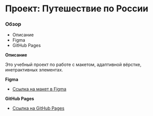# Проект: Путешествие по России

### Обзор
* Описание
* Figma
* GitHub Pages

**Описание**

Это учебный проект по работе с макетом, адаптивной вёрстке, инетрактивных элементах.

**Figma**

* [Ссылка на макет в Figma](https://www.figma.com/file/5S2WSbEFL6awjVWJ0NWL8Q/Sprint-3_-Russia-_-desktop-mobile?node-id=28503%3A0)

**GitHub Pages**

* [Ссылка на GitHub Pages](https://akosobutskaya.github.io/russian-travel/)
